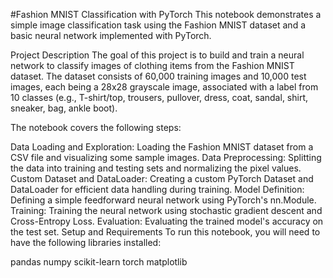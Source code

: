 #Fashion MNIST Classification with PyTorch
This notebook demonstrates a simple image classification task using the Fashion MNIST dataset and a basic neural network implemented with PyTorch.

Project Description
The goal of this project is to build and train a neural network to classify images of clothing items from the Fashion MNIST dataset. The dataset consists of 60,000 training images and 10,000 test images, each being a 28x28 grayscale image, associated with a label from 10 classes (e.g., T-shirt/top, trousers, pullover, dress, coat, sandal, shirt, sneaker, bag, ankle boot).

The notebook covers the following steps:

Data Loading and Exploration: Loading the Fashion MNIST dataset from a CSV file and visualizing some sample images.
Data Preprocessing: Splitting the data into training and testing sets and normalizing the pixel values.
Custom Dataset and DataLoader: Creating a custom PyTorch Dataset and DataLoader for efficient data handling during training.
Model Definition: Defining a simple feedforward neural network using PyTorch's nn.Module.
Training: Training the neural network using stochastic gradient descent and Cross-Entropy Loss.
Evaluation: Evaluating the trained model's accuracy on the test set.
Setup and Requirements
To run this notebook, you will need to have the following libraries installed:

pandas
numpy
scikit-learn
torch
matplotlib
